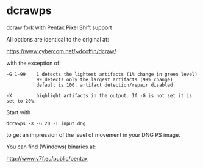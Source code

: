 # dcrawps
dcraw fork with Pentax Pixel Shift support

All options are identical to the original at:

https://www.cybercom.net/~dcoffin/dcraw/

with the exception of:

```
-G 1-99    1 detects the lightest artifacts (1% change in green level)
           99 detects only the largest artifacts (99% change)
           default is 100, artifact detection/repair disabled.

-X         highlight artifacts in the output. If -G is not set it is set to 20%.
```

Start with
```
dcrawps -X -G 20 -T input.dng
```
to get an impression of the level of movement in your DNG PS image.


You can find (Windows) binaries at:

http://www.v7f.eu/public/pentax
